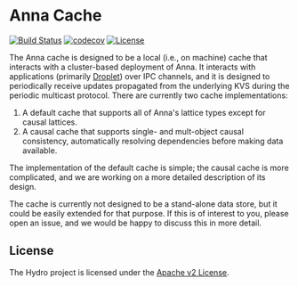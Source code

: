 # Anna Cache

[![Build Status](https://travis-ci.com/hydro-project/anna-cache.svg?branch=master)](https://travis-ci.com/hydro-project/anna-cache)
[![codecov](https://codecov.io/gh/hydro-project/anna-cache/branch/master/graph/badge.svg)](https://codecov.io/gh/hydro-project/anna-cache)
[![License](https://img.shields.io/badge/license-Apache--2.0-blue.svg)](https://opensource.org/licenses/Apache-2.0)

The Anna cache is designed to be a local (i.e., on machine) cache that interacts with a cluster-based deployment of Anna. It interacts with applications (primarily [Droplet](https://github.com/hydro-project/droplet)) over IPC channels, and it is designed to periodically receive updates propagated from the underlying KVS during the periodic multicast protocol. There are currently two cache implementations:

1. A default cache that supports all of Anna's lattice types except for causal lattices.
2. A causal cache that supports single- and mult-object causal consistency, automatically resolving dependencies before making data available.

The implementation of the default cache is simple; the causal cache is more complicated, and we are working on a more detailed description of its design.

The cache is currently not designed to be a stand-alone data store, but it could be easily extended for that purpose. If this is of interest to you, please open an issue, and we would be happy to discuss this in more detail.

## License

The Hydro project is licensed under the [Apache v2 License](LICENSE).
